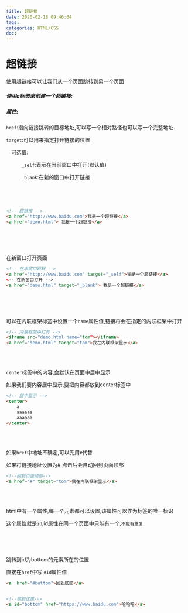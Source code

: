 ```yaml
---
title: 超链接
date: 2020-02-18 09:46:04
tags:
categories: HTML/CSS
doc:
---
```


# 超链接

使用超链接可以让我们从一个页面跳转到另一个页面

##### 使用a标签来创建一个超链接:

##### 属性:

`href`:指向链接跳转的目标地址,可以写一个相对路径也可以写一个完整地址.

`target`:可以用来指定打开链接的位置

&emsp;可选值:

&emsp;&emsp;&emsp;`_self`:表示在当前窗口中打开(默认值)

&emsp;&emsp;&emsp;`_blank`:在新的窗口中打开链接

​		<br/>

<br/>

```html
<!-- 超链接 -->
<a href="http://www.baidu.com">我是一个超链接</a>
<a href="demo.html"> 我是一个超链接</a>
```

<br/>

<br/>

<br/>

在新窗口打开页面

```html
<!-- 在本窗口跳转 -->
<a href="http://www.baidu.com" target="_self">我是一个超链接</a>
<-- 在新窗口打开 -->
<a href="demo.html" target="_blank"> 我是一个超链接</a>
```

<br/>

<br/>

<br/>

可以在内联框架标签中设置一个`name`属性值,链接将会在指定的内联框架中打开

```html
<!-- 内联框架中打开 -->
<iframe src="demo.html name="tom"></iframe>
<a href="demo.html" target="tom">我在内联框架显示</a>
```

<br/>

<br/>

`center`标签中的内容,会默认在页面中居中显示

如果我们要内容居中显示,要把内容都放到center标签中

```html
<!-- 居中显示 -->
<center>
    a
    aaaaaa
    aaaaaa
</center>
```

<br >

<br>

如果`href`中地址不确定,可以先用`#`代替

如果将链接地址设置为#,点击后会自动回到页面顶部

```html
<!--回到页面顶部-->
<a href="#" target="tom">我在内联框架显示</a>
```

<br >

<br>

html中有一个属性,每一个元素都可以设置,该属性可以作为标签的唯一标识

这个属性就是`id`,id属性在同一个页面中只能有一个,`不能有重复`

<br>

<br>

<br>

跳转到id为bottom的元素所在的位置

直接在`href`中写 `#id`属性值

```html
<a  href="#bottom">回到底部</a>


<!--跳到这里-->
<a id="bottom" href="https://www.baidu.com">哈哈哈</a>
```

